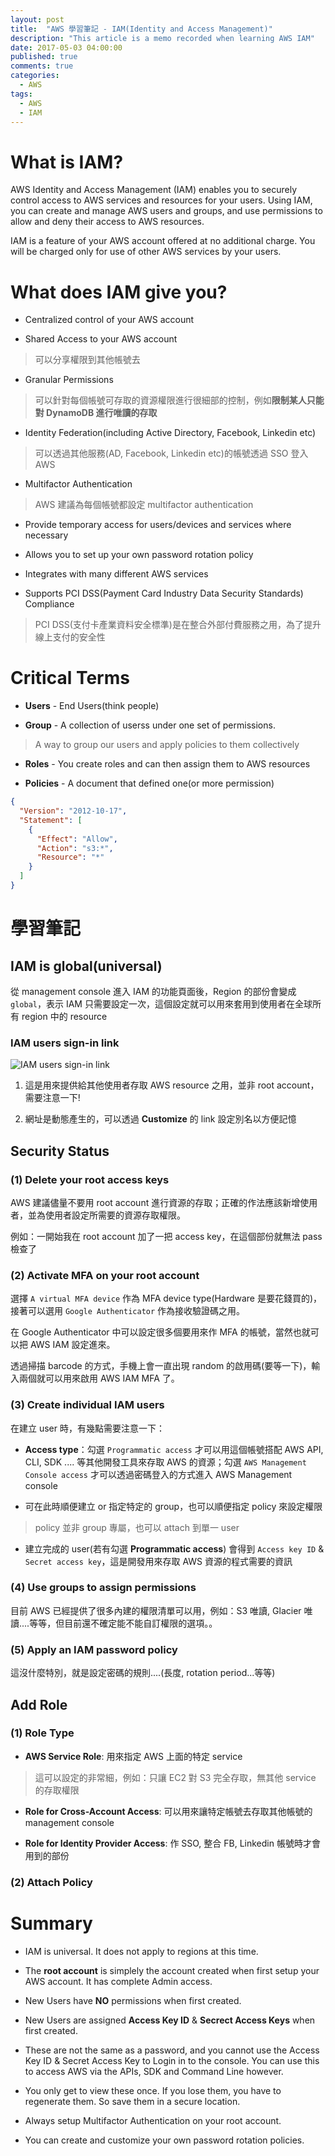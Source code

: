 ```yaml
---
layout: post
title:  "AWS 學習筆記 - IAM(Identity and Access Management)"
description: "This article is a memo recorded when learning AWS IAM"
date: 2017-05-03 04:00:00
published: true
comments: true
categories:
  - AWS
tags:
  - AWS
  - IAM
---
```



What is IAM?
============

AWS Identity and Access Management (IAM) enables you to securely control access to AWS services and resources for your users. Using IAM, you can create and manage AWS users and groups, and use permissions to allow and deny their access to AWS resources. 

IAM is a feature of your AWS account offered at no additional charge. You will be charged only for use of other AWS services by your users.



What does IAM give you?
=========

- Centralized control of your AWS account

- Shared Access to your AWS account
> 可以分享權限到其他帳號去

- Granular Permissions
> 可以針對每個帳號可存取的資源權限進行很細部的控制，例如**限制某人只能對 DynamoDB 進行唯讀的存取**

- Identity Federation(including Active Directory, Facebook, Linkedin etc)
> 可以透過其他服務(AD, Facebook, Linkedin etc)的帳號透過 SSO 登入 AWS

- Multifactor Authentication
> AWS 建議為每個帳號都設定 multifactor authentication

- Provide temporary access for users/devices and services where necessary

- Allows you to set up your own password rotation policy

- Integrates with many different AWS services

- Supports PCI DSS(Payment Card Industry Data Security Standards) Compliance
> PCI DSS(支付卡產業資料安全標準)是在整合外部付費服務之用，為了提升線上支付的安全性



Critical Terms
==============

- **Users** - End Users(think people)

- **Group** - A collection of userss under one set of permissions.
> A way to group our users and apply policies to them collectively

- **Roles** - You create roles and can then assign them to AWS resources

- **Policies** - A document that defined one(or more permission)

```json
{
  "Version": "2012-10-17",
  "Statement": [
    {
      "Effect": "Allow",
      "Action": "s3:*",
      "Resource": "*"
    }
  ]
}
```


學習筆記
======

## IAM is global(universal)

從 management console 進入 IAM 的功能頁面後，Region 的部份會變成 `global`，表示 IAM 只需要設定一次，這個設定就可以用來套用到使用者在全球所有 region 中的 resource


### IAM users sign-in link

![IAM users sign-in link](http://etutorialsworld.com/wp-content/uploads/2016/05/72.22BAWS2BIAM2BDashboard-1.png)

1. 這是用來提供給其他使用者存取 AWS resource 之用，並非 root account，需要注意一下!

2. 網址是動態產生的，可以透過 **Customize** 的 link 設定別名以方便記憶


## Security Status

### (1) Delete your root access keys

AWS 建議儘量不要用 root account 進行資源的存取；正確的作法應該新增使用者，並為使用者設定所需要的資源存取權限。

例如：一開始我在 root account 加了一把 access key，在這個部份就無法 pass 檢查了

### (2) Activate MFA on your root account

選擇 `A virtual MFA device` 作為 MFA device type(Hardware 是要花錢買的)，接著可以選用 `Google Authenticator` 作為接收驗證碼之用。

在 Google Authenticator 中可以設定很多個要用來作 MFA 的帳號，當然也就可以把 AWS IAM 設定進來。

透過掃描 barcode 的方式，手機上會一直出現 random 的啟用碼(要等一下)，輸入兩個就可以用來啟用 AWS IAM MFA 了。

### (3) Create individual IAM users

在建立 user 時，有幾點需要注意一下：

- **Access type**：勾選 `Programmatic access` 才可以用這個帳號搭配 AWS API, CLI, SDK .... 等其他開發工具來存取 AWS 的資源；勾選 `AWS Management Console access` 才可以透過密碼登入的方式進入 AWS Management console

- 可在此時順便建立 or 指定特定的 group，也可以順便指定 policy 來設定權限
> policy 並非 group 專屬，也可以 attach 到單一 user

- 建立完成的 user(若有勾選 **Programmatic access**) 會得到 `Access key ID` & `Secret access key`，這是開發用來存取 AWS 資源的程式需要的資訊


### (4) Use groups to assign permissions

目前 AWS 已經提供了很多內建的權限清單可以用，例如：S3 唯讀, Glacier 唯讀....等等，但目前還不確定能不能自訂權限的選項。。

### (5) Apply an IAM password policy

這沒什麼特別，就是設定密碼的規則....(長度, rotation period...等等)


## Add Role

### (1) Role Type

- **AWS Service Role**: 用來指定 AWS 上面的特定 service
> 這可以設定的非常細，例如：只讓 EC2 對 S3 完全存取，無其他 service 的存取權限

- **Role for Cross-Account Access**: 可以用來讓特定帳號去存取其他帳號的 management console

- **Role for Identity Provider Access**: 作 SSO, 整合 FB, Linkedin 帳號時才會用到的部份

### (2) Attach Policy



Summary
=======

- IAM is universal. It does not apply to regions at this time.

- The **root account** is simplely the account created when first setup your AWS account. It has complete Admin access.

- New Users have **NO** permissions when first created.

- New Users are assigned **Access Key ID** & **Secrect Access Keys** when first created.

- These are not the same as a password, and you cannot use the Access Key ID & Secret Access Key to Login in to the console. You can use this to access AWS via the APIs, SDK and Command Line however.

- You only get to view these once. If you lose them, you have to regenerate them. So save them in a secure location.

- Always setup Multifactor Authentication on your root account.

- You can create and customize your own password rotation policies.